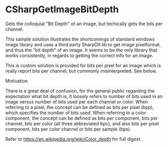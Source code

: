 # CSharpGetImageBitDepth

Gets the colloquial "Bit Depth" of an image, but techically gets the bits per channel.

This sample solution illustrates the shortcomings of standard windows image library
and uses a third party SharpDX lib to get image pixelformat, and thus the "bit depth" of an image. 
It seems to be the only library that works consistently, in regards to getting the correct info for an image.

This is custom solution is provided for bits per pixel for an image which is really report bits per channel, but commonly misinterpreted. See below.

Motivation

There is a great deal of confusion, for the general public regarding the expectation what bit depth is,
it loosely refers to number of bits used in an image versus number of bits used per each channel or color.
When referring to a pixel, the concept can be defined as bits per pixel (bpp),
which specifies the number of bits used. When referring to a color component, 
the concept can be defined as bits per component, bits per channel, bits per color 
(all three abbreviated bpc), and also bits per pixel component, bits per color channel 
or bits per sample (bps).

Refer to https://en.wikipedia.org/wiki/Color_depth for full digest.

